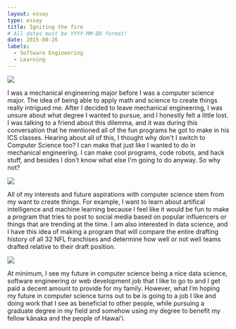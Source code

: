 ```yaml
---
layout: essay
type: essay
title: Igniting the fire
# All dates must be YYYY-MM-DD format!
date: 2015-08-26
labels:
  - Software Engineering
  - Learning
---
```


<img class="ui tiny left circular floated image" src="../images/paintbrushes.jpg">

I was a mechanical engineering major before I was a computer science major. The idea of being able to apply math and science to create things really intrigued me. After I decided to leave mechanical engineering, I was unsure about what degree I wanted to pursue, and I honestly felt a little lost. I was talking to a friend about this dilemma, and it was during this conversation that he mentioned all of the fun programs he got to make in his ICS classes. Hearing about all of this, I thought why don't I switch to Computer Science too? I can make that just like I wanted to do in mechanical engineering. I can make cool programs, code robots, and hack stuff, and besides I don't know what else I'm going to do anyway. So why not?

<img class="ui tiny left circular floated image" src="../images/design-technology.jpg">

All of my interests and future aspirations with computer science stem from my want to create things. For example, I want to learn about artifical intelligence and machine learning because I feel like it would be fun to make a program that tries to post to social media based on popular influencers or things that are trending at the time. I am also interested in data science, and I have this idea of making a program that will compare the entire drafting history of all 32 NFL franchises and determine how well or not well teams drafted relative to their draft position. 

<img class="ui tiny left circular floated image" src="../images/software-code.jpg">

At minimum, I see my future in computer science being a nice data science, software engineering or web development job that I like to go to and I get paid a decent amount to provide for my family. However, what I’m hoping my future in computer science turns out to be is going to a job I like and doing work that I see as beneficial to other people, while pursuing a graduate degree in my field and somehow using my degree to benefit my fellow kānaka and the people of Hawaiʻi. 

